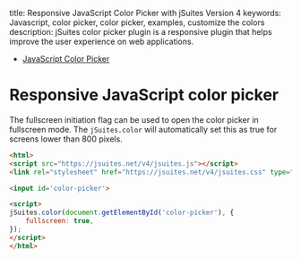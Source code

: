 title: Responsive JavaScript Color Picker with jSuites Version 4
keywords: Javascript, color picker, color picker, examples, customize the colors
description: jSuites color picker plugin is a responsive plugin that helps improve the user experience on web applications.

* [JavaScript Color Picker](/docs/v4/color-picker)

Responsive JavaScript color picker
=================================

The fullscreen initiation flag can be used to open the color picker in fullscreen mode. The `jSuites.color` will automatically set this as true for screens lower than 800 pixels.


```html
<html>
<script src="https://jsuites.net/v4/jsuites.js"></script>
<link rel="stylesheet" href="https://jsuites.net/v4/jsuites.css" type="text/css" />

<input id='color-picker'>

<script>
jSuites.color(document.getElementById('color-picker'), {
    fullscreen: true,
});
</script>
</html>
```
